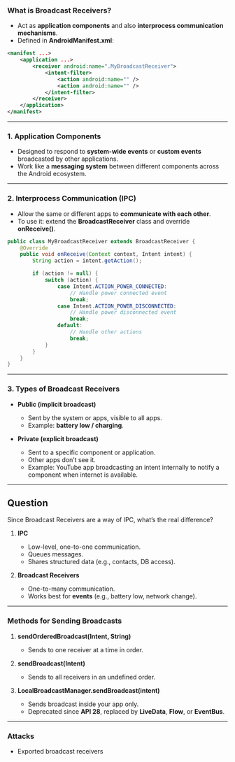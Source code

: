 ### What is Broadcast Receivers?
- Act as **application components** and also **interprocess communication mechanisms**.
- Defined in **AndroidManifest.xml**:

```xml
<manifest ...>
    <application ...>
        <receiver android:name=".MyBroadcastReceiver">
            <intent-filter>
                <action android:name="" />
                <action android:name="" />
            </intent-filter>
        </receiver>
    </application>
</manifest>
```

---

### 1. Application Components
- Designed to respond to **system-wide events** or **custom events** broadcasted by other applications.  
- Work like a **messaging system** between different components across the Android ecosystem.  

---

### 2. Interprocess Communication (IPC)
- Allow the same or different apps to **communicate with each other**.  
- To use it: extend the **BroadcastReceiver** class and override **onReceive()**.  

```java
public class MyBroadcastReceiver extends BroadcastReceiver {
    @Override
    public void onReceive(Context context, Intent intent) {
        String action = intent.getAction();

        if (action != null) {
            switch (action) {
                case Intent.ACTION_POWER_CONNECTED:
                    // Handle power connected event
                    break;
                case Intent.ACTION_POWER_DISCONNECTED:
                    // Handle power disconnected event
                    break;
                default:
                    // Handle other actions
                    break;
            }
        }
    }
}
```

---

### 3. Types of Broadcast Receivers
- **Public (implicit broadcast)**  
  - Sent by the system or apps, visible to all apps.  
  - Example: **battery low / charging**.  

- **Private (explicit broadcast)**  
  - Sent to a specific component or application.  
  - Other apps don’t see it.  
  - Example: YouTube app broadcasting an intent internally to notify a component when internet is available.  

---

## Question 
Since Broadcast Receivers are a way of IPC, what’s the real difference?

1. **IPC**  
   - Low-level, one-to-one communication.  
   - Queues messages.  
   - Shares structured data (e.g., contacts, DB access).  

2. **Broadcast Receivers**  
   - One-to-many communication.  
   - Works best for **events** (e.g., battery low, network change).  

---

### Methods for Sending Broadcasts
1. **sendOrderedBroadcast(Intent, String)**  
   - Sends to one receiver at a time in order.  

2. **sendBroadcast(Intent)**  
   - Sends to all receivers in an undefined order.  

3. **LocalBroadcastManager.sendBroadcast(intent)**  
   - Sends broadcast inside your app only.  
   - Deprecated since **API 28**, replaced by **LiveData**, **Flow**, or **EventBus**.  

---

### Attacks
- Exported broadcast receivers